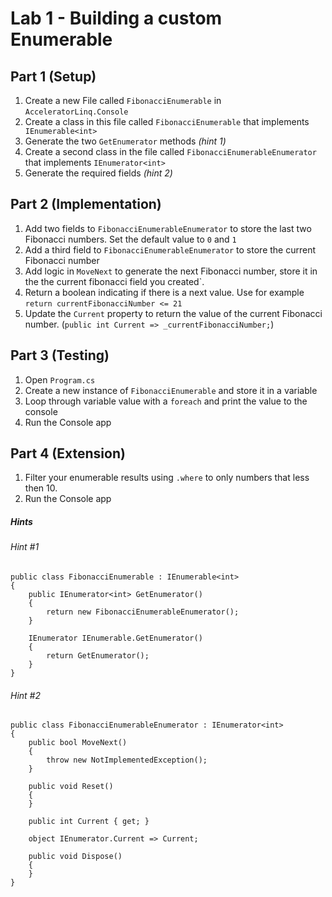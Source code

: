 # Lab 1 - Building a custom Enumerable


## Part 1 (Setup)

1. Create a new File called `FibonacciEnumerable` in `AcceleratorLinq.Console`
2. Create a class in this file called `FibonacciEnumerable` that implements ` IEnumerable<int>`
3. Generate the two `GetEnumerator` methods _(hint 1)_
4. Create a second class in the file called `FibonacciEnumerableEnumerator` that implements `IEnumerator<int>`
5. Generate the required fields _(hint 2)_

## Part 2 (Implementation)
1. Add two fields to `FibonacciEnumerableEnumerator` to store the last two Fibonacci numbers. Set the default value to `0` and `1`
2. Add a third field to `FibonacciEnumerableEnumerator` to store the current Fibonacci number
3. Add logic in `MoveNext` to generate the next Fibonacci number, store it in the the current fibonacci field you created`.
4. Return a boolean indicating if there is a next value. Use for example `return currentFibonacciNumber <= 21`
5. Update the `Current` property to return the value of the current Fibonacci number. (`public int Current => _currentFibonacciNumber;`)

## Part 3 (Testing)
1. Open `Program.cs`
2. Create a new instance of `FibonacciEnumerable` and store it in a variable
3. Loop through variable value with a `foreach` and print the value to the console
4. Run the Console app

## Part 4 (Extension)
1. Filter your enumerable results using `.where` to only numbers that less then 10.
2. Run the Console app

##### Hints
###### Hint #1
```
public class FibonacciEnumerable : IEnumerable<int>
{
    public IEnumerator<int> GetEnumerator()
    {
        return new FibonacciEnumerableEnumerator();
    }

    IEnumerator IEnumerable.GetEnumerator()
    {
        return GetEnumerator();
    }
}
```

###### Hint #2
```
public class FibonacciEnumerableEnumerator : IEnumerator<int>
{
    public bool MoveNext()
    {
        throw new NotImplementedException();
    }

    public void Reset()
    {
    }

    public int Current { get; }

    object IEnumerator.Current => Current;

    public void Dispose()
    {
    }
}
```